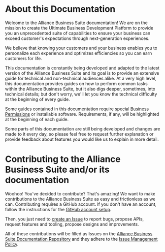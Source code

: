 # About this Documentation

Welcome to the Alliance Business Suite documentation! We are on the mission to create the Ultimate Business Development Platform to provide you an unprecedented suite of capabilities to ensure your business can exceed customer's expectations through next-generation experiences. 

We believe that knowing your customers and your business enables you to personalize each experience and optimizes efficiencies so you can earn customers for life.

This documentation is constantly being developed and adapted to the latest version of the Alliance Business Suite and its goal is to provide an extensive guide for technical and non-technical audiences alike. At a very high level, this documentation provides guides on how to perform common tasks within the Alliance Business Suite, but it also digs deeper, sometimes, into technical details; but don't worry, we'll let you know the technical difficulty at the beginning of every guide.

Some guides contained in this documentation require special [Business Permissions](/Components/Alliance-Passport-Service/Business-Permissions.md) or installable software. Requirements, if any, will be highlighted at the beginning of each guide.

Some parts of this documentation are still being developed and changes are made to it every day, so please feel free to request further explanation or provide feedback about features you would like us to explain in more detail.

# Contributing to the Alliance Business Suite and/or its documentation

Woohoo! You've decided to contribute? That's amazing! We want to make contributions to the Alliance Business Suite as easy and frictionless as we can. Contributing requires a GitHub account. If you don't have an account, follow the instructions for the [GitHub account setup](https://docs.github.com/en/get-started/onboarding/getting-started-with-your-github-account). 

Then, you just need to [create an Issue](https://github.com/FenixAlliance/ABS.Docs/issues/new/choose) to report bugs, propose APIs, request features and tooling, propose designs and improvements.

All of these contributions will be filled as Issues on the [Alliance Business Suite Documentation Repository](https://github.com/FenixAlliance/ABS.Docs) and they adhere to the [Issue Management Policy](/Contributing.md).
